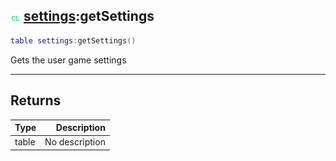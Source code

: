 ## ![client](../../.gitbook/assets/client.png) [settings](https://iaswiki.rawr.dev/readme/settings):getSettings

```lua
table settings:getSettings()
```

Gets the user game settings

------
## Returns

| Type   | Description |
| ------ | ----------: |
| table | No description |

